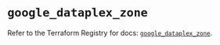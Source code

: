 # `google_dataplex_zone`

Refer to the Terraform Registry for docs: [`google_dataplex_zone`](https://registry.terraform.io/providers/hashicorp/google/6.23.0/docs/resources/dataplex_zone).
